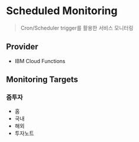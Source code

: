 # Scheduled Monitoring

> Cron/Scheduler trigger를 활용한 서비스 모니터링

## Provider

- IBM Cloud Functions

## Monitoring Targets

### 줌투자

- 홈
- 국내
- 해외
- 투자노트
